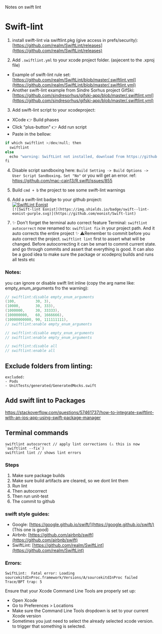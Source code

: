 Notes on swift lint<!--more-->

# Swift-lint

1. install swift-lint via swiftlint.pkg (give access in prefs/security): [https://github.com/realm/SwiftLint/releases](https://github.com/realm/SwiftLint/releases)   

2. Add `.swiftlint.yml` to your xcode project folder. (asjecent to the .xproj file)
  - Example of swift-lint rule set: [https://github.com/realm/SwiftLint/blob/master/.swiftlint.yml](https://github.com/realm/SwiftLint/blob/master/.swiftlint.yml)
  - Another swift-lint example from Sindre Sorhus project GifSki: [https://github.com/sindresorhus/gifski-app/blob/master/.swiftlint.yml](https://github.com/sindresorhus/gifski-app/blob/master/.swiftlint.yml)

3. Add swift-lint script to your xcodeproject:
  - XCode 👉 Build phases
  - Click "plus-button" 👉 Add run script
  - Paste in the bellow:

```swift
if which swiftlint >/dev/null; then
  swiftlint
else
  echo "warning: SwiftLint not installed, download from https://github.com/realm/SwiftLint"
fi
```

4. Disable script sandboxing here: `Build Setting -> Build Options -> User Script Sandboxing，Set "No"` or you will get an error. ref: https://github.com/mac-cain13/R.swift/issues/855

5. Build `cmd + b` the project to see some swift-lint warnings

6. Add a swift-lint badge to your github project:  
[![SwiftLint Eonist](https://img.shields.io/badge/SwiftLint-Eonist-purple.svg)](https://github.com/eonist/Swift-lint)  
`[![Swift-lint Eonist](https://img.shields.io/badge/swift--lint-eonist-purple.svg)](https://github.com/eonist/Swift-lint)`

7. ✨ Don't forget the terminal auto correct feature Terminal: `swiftlint autocorrect` now renamed to: `swiftlint fix` in your project path. And it auto corrects the entire project ✨ ⚠️️Remember to commit before you auto correct the project. `swiftlint lint` first to assert what will be changed. Before autocorrecting it can be smart to commit current state. and go through commits and assert that everything is good. It can also be a good idea to make sure the package or xcodeproj builds and runs all tests etc


### Notes:
you can ignore or disable swift lint inline (copy the arg name like: empty_enum_arguments fro the warning):
```swift
// swiftlint:disable empty_enum_arguments
(100,         30, 3),
(10000,       30, 333),
(1000000,     30, 33333),
(100000000,   60, 1666666),
(10000000000, 90, 111111111),
// swiftlint:enable empty_enum_arguments

// swiftlint:disable empty_enum_arguments
// swiftlint:enable empty_enum_arguments

// swiftlint:disable all
// swiftlint:enable all
```

## Exclude folders from linting:
```
excluded:
- Pods
- UnitTests/generated/GeneratedMocks.swift
```

## Add swift lint to Packages
https://stackoverflow.com/questions/57461737/how-to-integrate-swiftlint-with-an-ios-app-using-swift-package-manager

## Terminal commands

```
swiftlint autocorrect // apply lint corrections (⚠️️ this is now `swiftlint --fix`)
swiftlint lint // shows lint errors
```

### Steps

1. Make sure package builds
2. Make sure build artifacts are cleared, so we dont lint them
3. Run lint
4. Then autocorrect
5. Then run unit-test
6. The commit to github

### swift style guides:
- Google: [https://google.github.io/swift/](https://google.github.io/swift/) (This one is good)
- Airbnb: [https://github.com/airbnb/swift](https://github.com/airbnb/swift) 
- SwiftLint: [https://github.com/realm/SwiftLint](https://github.com/realm/SwiftLint) 

### Errors:

`SwiftLint:  Fatal error: Loading sourcekitdInProc.framework/Versions/A/sourcekitdInProc failed
Trace/BPT trap: 5
`

Ensure that your Xcode Command Line Tools are properly set up:
- Open Xcode
- Go to Preferences > Locations
- Make sure the Command Line Tools dropdown is set to your current Xcode version
- Sometimes you just need to select the already selected xcode version. to trigger that something is selected. 